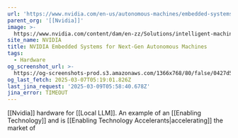 ```yaml
---
url: 'https://www.nvidia.com/en-us/autonomous-machines/embedded-systems/'
parent_org: '[[Nvidia]]'
image: >-
  https://www.nvidia.com/content/dam/en-zz/Solutions/intelligent-machines/embedded-systems/nvidia-metropolis-iva-microservices-og-1200x630.jpg
site_name: NVIDIA
title: NVIDIA Embedded Systems for Next-Gen Autonomous Machines
tags:
  - Hardware
og_screenshot_url: >-
  https://og-screenshots-prod.s3.amazonaws.com/1366x768/80/false/0427d58184f474280430b1dacaf3e964d80d92bbfa3674fbc1f4abc260b88c85.jpeg
og_last_fetch: 2025-03-07T05:19:01.826Z
last_jina_request: '2025-03-09T05:58:40.678Z'
jina_error: TIMEOUT
---
```



[[Nvidia]] hardware for [[Local LLM]].  An example of an [[Enabling Technology]] and is [[Enabling Technology Accelerants|accelerating]] the market of 



